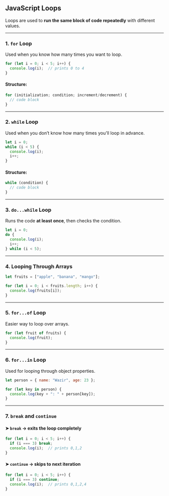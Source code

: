 ## JavaScript Loops

Loops are used to **run the same block of code repeatedly** with different values.

---

### 1. `for` Loop

Used when you know how many times you want to loop.

```js
for (let i = 0; i < 5; i++) {
  console.log(i);  // prints 0 to 4
}
```

#### Structure:

```js
for (initialization; condition; increment/decrement) {
  // code block
}
```

---

### 2. `while` Loop

Used when you don’t know how many times you'll loop in advance.

```js
let i = 0;
while (i < 5) {
  console.log(i);
  i++;
}
```

#### Structure:

```js
while (condition) {
  // code block
}
```

---

### 3. `do...while` Loop

Runs the code **at least once**, then checks the condition.

```js
let i = 0;
do {
  console.log(i);
  i++;
} while (i < 5);
```

---

### 4. Looping Through Arrays

```js
let fruits = ["apple", "banana", "mango"];

for (let i = 0; i < fruits.length; i++) {
  console.log(fruits[i]);
}
```

---

### 5. `for...of` Loop

Easier way to loop over arrays.

```js
for (let fruit of fruits) {
  console.log(fruit);
}
```

---

### 6. `for...in` Loop

Used for looping through object properties.

```js
let person = { name: "Wazir", age: 23 };

for (let key in person) {
  console.log(key + ": " + person[key]);
}
```

---

### 7. `break` and `continue`

#### ➤ `break` → exits the loop completely

```js
for (let i = 0; i < 5; i++) {
  if (i === 3) break;
  console.log(i);  // prints 0,1,2
}
```

#### ➤ `continue` → skips to next iteration

```js
for (let i = 0; i < 5; i++) {
  if (i === 3) continue;
  console.log(i);  // prints 0,1,2,4
}
```